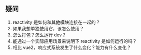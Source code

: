 ## 疑问

1. reactivity 是如何和其他模块连接在一起的？
2. 如果我想单独使用它，该怎么使用？
3. 怎么打包？怎么运行 dev？
4. 能通过一个实际应用场景来说明下 reactivity 是如何运行的吗？
5. 相比 vue2，响应式系统发生了什么变化？能力有什么变化？
